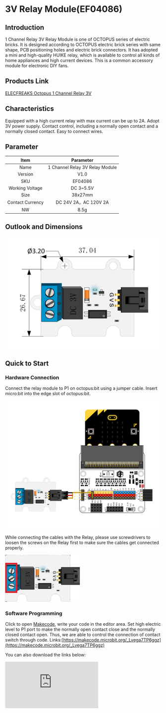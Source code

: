 # 3V Relay Module(EF04086)

## Introduction


1 Channel Relay 3V Relay Module is one of OCTOPUS series of electric bricks. It is designed according to OCTOPUS electric brick series with same shape, PCB positioning holes and electric brick connectors. It has adopted a mini and high-quality HUIKE relay, which is available to control all kinds of home appliances and high current devices. This is a common accessory module for electronic DIY fans.

## Products Link

[ELECFREAKS Octopus 1 Channel Relay 3V](https://shop.elecfreaks.com/products/elecfreaks-octopus-1-channel-relay-3v?_pos=1&_sid=2b39a5e93&_ss=r)

## Characteristics


 Equipped with a high current relay with max current can be up to 2A.
 Adopt 3V power supply.
 Contact control, including a normally open contact and a normally closed contact.
 Easy to connect wires.

## Parameter


Item | Parameter
:-: | :-:
Name|1 Channel Relay 3V Relay Module
Version|V1.0
SKU| EF04086
Working Voltage|DC 3~5.5V
Size|38x27mm
Contact Currency|DC 24V 2A，AC 120V 2A
NW|8.5g

## Outlook and Dimensions


![](./images/RucS13Z.png)

## Quick to Start

### Hardware Connection

Connect the relay module to P1 on octopus:bit using a jumper cable. Insert micro:bit into the edge slot of octopus:bit.

![](./images/cJGeHvd.png)

While connecting the cables with the Relay, please use screwdrivers to loosen the screws on the Relay first to make sure the cables get connected properly.

![](./images/smart_home_kit_case_05_06.png)

### Software Programming

Click to open [Makecode](https://makecode.microbit.org/), write your code in the editor area. Set high electric level to P1 port to make the normally open contact close and the normally closed contact open. Thus, we are able to control the connection of contact switch through code.
Links:[https://makecode.microbit.org/_Lvega7TP6ggz](https://makecode.microbit.org/_Lvega7TP6ggz)

You can also download the links below:

<div
    style={{
        position: 'relative',
        paddingBottom: '60%',
        overflow: 'hidden',
    }}
>
    <iframe
        src="https://makecode.microbit.org/_DdAU5d4kMJDh"
        frameborder="0"
        sandbox="allow-popups allow-forms allow-scripts allow-same-origin"
        style={{
            position: 'absolute',
            width: '100%',
            height: '100%',
        }}
    />
</div>

### Result

The normally open contact is closed, while the normally closed contact is opened.

## FAQ
